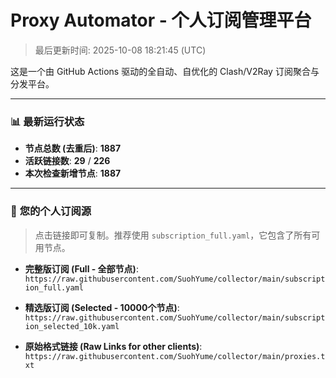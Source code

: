 # Proxy Automator - 个人订阅管理平台
> 最后更新时间: 2025-10-08 18:21:45 (UTC)

这是一个由 GitHub Actions 驱动的全自动、自优化的 Clash/V2Ray 订阅聚合与分发平台。

---
### 📊 **最新运行状态**
- **节点总数 (去重后)**: **1887**
- **活跃链接数**: **29** / **226**
- **本次检查新增节点**: **1887**

---

### 🚀 **您的个人订阅源**

> 点击链接即可复制。推荐使用 `subscription_full.yaml`，它包含了所有可用节点。

- **完整版订阅 (Full - 全部节点)**:
``https://raw.githubusercontent.com/SuohYume/collector/main/subscription_full.yaml``

- **精选版订阅 (Selected - 10000个节点)**:
``https://raw.githubusercontent.com/SuohYume/collector/main/subscription_selected_10k.yaml``

- **原始格式链接 (Raw Links for other clients)**:
``https://raw.githubusercontent.com/SuohYume/collector/main/proxies.txt``
